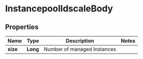 # InstancepoolIdscaleBody

## Properties
Name | Type | Description | Notes
------------ | ------------- | ------------- | -------------
**size** | **Long** | Number of managed Instances | 
